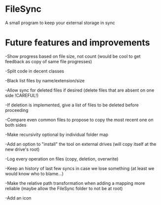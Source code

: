 # FileSync
A small program to keep your external storage in sync

# Future features and improvements

-Show progress based on file size, not count (would be cool to get feedback as copy of same file progresses)

-Split code in decent classes

-Black list files by name/extension/size

-Allow sync for deleted files if desired (delete files that are absent on one side !CAREFUL!)

-If deletion is implemented, give a list of files to be deleted before proceeding

-Compare even common files to propose to copy the most recent one on both sides

-Make recursivity optional by individual folder map

-Add an option to "install" the tool on external drives (will copy itself at the new drive's root)

-Log every operation on files (copy, deletion, overwrite)

-Keep an history of last few syncs in case we lose something (at least we would know who to blame...)

-Make the relative path transformation when adding a mapping more reliable (maybe allow the FileSync folder to not be at root)

-Add an icon
